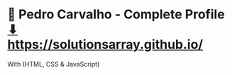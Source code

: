 # 🎨 Pedro Carvalho - Complete Profile <br> <a href="https://solutionsarray.github.io/" target="_blank">⬇</a> <br> <a href="https://solutionsarray.github.io/" target="_blank">https://solutionsarray.github.io/</a>
With (HTML, CSS & JavaScript)
